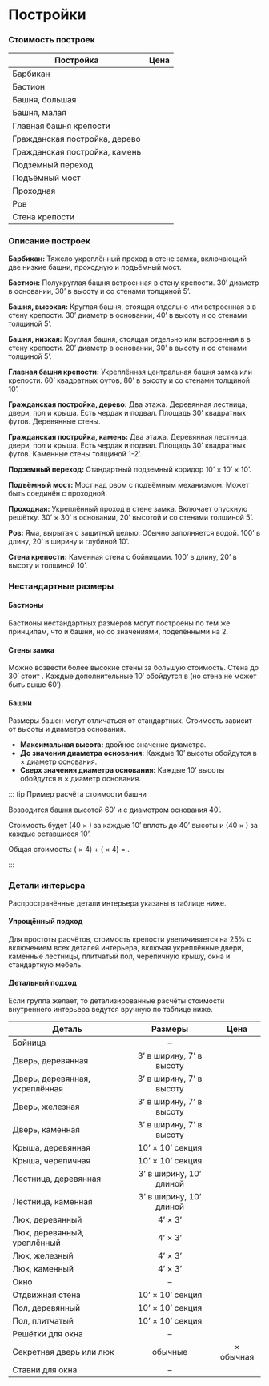 # Постройки

### Стоимость построек

| Постройка                     |        Цена        |
| ----------------------------- | :----------------: |
| Барбикан                      | <Coin v="37000" /> |
| Бастион                       | <Coin v="9000" />  |
| Башня, большая                | <Coin v="30000" /> |
| Башня, малая                  | <Coin v="15000" /> |
| Главная башня крепости        | <Coin v="75000" /> |
| Гражданская постройка, дерево | <Coin v="1500" />  |
| Гражданская постройка, камень | <Coin v="3000" />  |
| Подземный переход             |  <Coin v="500" />  |
| Подъёмный мост                |  <Coin v="500" />  |
| Проходная                     | <Coin v="6500" />  |
| Ров                           |  <Coin v="400" />  |
| Стена крепости                | <Coin v="5000" />  |

### Описание построек

**Барбикан:** Тяжело укреплённый проход в стене замка, включающий две низкие башни, проходную и подъёмный мост.

**Бастион:** Полукруглая башня встроенная в стену крепости. 30’ диаметр в основании, 30’ в высоту и со стенами толщиной 5’.

**Башня, высокая:** Круглая башня, стоящая отдельно или встроенная в в стену крепости. 30’ диаметр в основании, 40’ в высоту и со стенами толщиной 5’.

**Башня, низкая:** Круглая башня, стоящая отдельно или встроенная в в стену крепости. 20’ диаметр в основании, 30’ в высоту и со стенами толщиной 5’.

**Главная башня крепости:** Укреплённая центральная башня замка или крепости. 60’ квадратных футов, 80’ в высоту и со стенами толщиной 10’.

**Гражданская постройка, дерево:** Два этажа. Деревянная лестница, двери, пол и крыша. Есть чердак и подвал. Площадь 30’ квадратных футов. Деревянные стены.

**Гражданская постройка, камень:** Два этажа. Деревянная лестница, двери, пол и крыша. Есть чердак и подвал. Площадь 30’ квадратных футов. Каменные стены толщиной 1-2’.

**Подземный переход:** Стандартный подземный коридор 10’ × 10’ × 10’.

**Подъёмный мост:** Мост над рвом с подъёмным механизмом. Может быть соединён с проходной.

**Проходная:** Укреплённый проход в стене замка. Включает опускную решётку. 30’ × 30’ в основании, 20’ высотой и со стенами толщиной 5’.

**Ров:** Яма, вырытая с защитной целью. Обычно заполняется водой. 100’ в длину, 20’ в ширину и глубиной 10’.

**Стена крепости:** Каменная стена с бойницами. 100’ в длину, 20’ в высоту и толщиной 10’.

### Нестандартные размеры

#### Бастионы

Бастионы нестандартных размеров могут построены по тем же принципам, что и башни, но со значениями, поделёнными на 2.

#### Стены замка

Можно возвести более высокие стены за большую стоимость. Стена до 30’ стоит <Coin v="7500" />. Каждые дополнительные 10’ обойдутся в <Coin v="5000" /> (но стена не может быть выше 60’).

#### Башни

Размеры башен могут отличаться от стандартных. Стоимость зависит от высоты и диаметра основания.

- **Максимальная высота:** двойное значение диаметра.
- **До значения диаметра основания:** Каждые 10’ высоты обойдутся в <Coin v="200" /> × диаметр основания.
- **Сверх значения диаметра основания:** Каждые 10’ высоты обойдутся в <Coin v="400" /> × диаметр основания.

::: tip Пример расчёта стоимости башни

Возводится башня высотой 60’ и с диаметром основания 40’.

Стоимость будет <Coin v="8000" /> (40 × <Coin v="200" />) за каждые 10’ вплоть до 40’ высоты и <Coin v="16000" /> (40 × <Coin v="400" />) за каждые оставшиеся 10’.

Общая стоимость: (<Coin v="8000" /> × 4) + (<Coin v="16000" /> × 4) = <Coin v="64000" />.

:::

### Детали интерьера

Распространённые детали интерьера указаны в таблице ниже.

#### Упрощённый подход

Для простоты расчётов, стоимость крепости увеличивается на 25% с включением всех деталей интерьера, включая укреплённые двери, каменные лестницы, плитчатый пол, черепичную крышу, окна и стандартную мебель.

#### Детальный подход

Если группа желает, то детализированные расчёты стоимости внутреннего интерьера ведутся вручную по таблице ниже.

| Деталь                         |         Размеры          |           Цена           |
| ------------------------------ | :----------------------: | :----------------------: |
| Бойница                        |            –             |     <Coin v="10" />      |
| Дверь, деревянная              | 3’ в ширину, 7’ в высоту |     <Coin v="10" />      |
| Дверь, деревянная, укреплённая | 3’ в ширину, 7’ в высоту |     <Coin v="20" />      |
| Дверь, железная                | 3’ в ширину, 7’ в высоту |     <Coin v="50" />      |
| Дверь, каменная                | 3’ в ширину, 7’ в высоту |     <Coin v="50" />      |
| Крыша, деревянная              |     10’ × 10’ секция     |     <Coin v="40" />      |
| Крыша, черепичная              |     10’ × 10’ секция     |     <Coin v="100" />     |
| Лестница, деревянная           | 3’ в ширину, 10’ длиной  |     <Coin v="20" />      |
| Лестница, каменная             | 3’ в ширину, 10’ длиной  |     <Coin v="60" />      |
| Люк, деревянный                |         4’ × 3’          |     <Coin v="20" />      |
| Люк, деревянный, уреплённый    |         4’ × 3’          |     <Coin v="40" />      |
| Люк, железный                  |         4’ × 3’          |     <Coin v="120" />     |
| Люк, каменный                  |         4’ × 3’          |     <Coin v="120" />     |
| Окно                           |            –             |     <Coin v="10" />      |
| Отдвижная стена                |     10’ × 10’ секция     |    <Coin v="1000" />     |
| Пол, деревянный                |     10’ × 10’ секция     |     <Coin v="40" />      |
| Пол, плитчатый                 |     10’ × 10’ секция     |     <Coin v="100" />     |
| Решётки для окна               |            –             |     <Coin v="10" />      |
| Секретная дверь или люк        |         обычные          | <Coin v="5" /> × обычная |
| Ставни для окна                |            –             |      <Coin v="5" />      |
